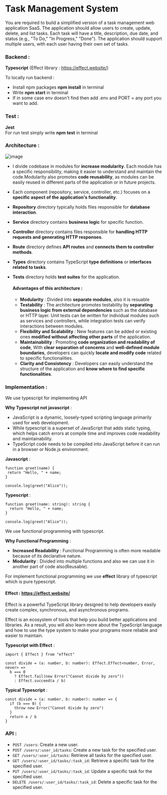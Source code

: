 # Task Management System

You are required to build a simplified version of a task management web application SaaS. The application should allow users to create, update, delete, and list tasks. Each task will have a title, description, due date, and status (e.g., "To Do," "In Progress," "Done"). The application should support multiple users, with each user having their own set of tasks.

### Backend :
**Typescript** (Effect library : https://effect.website/) <br>

To locally run backend : <br>

- Install npm packages **npm install** in terminal <br>
- Write **npm start** in terminal <br>
- If in some case env doesn't find then add .env and PORT = any port you want to add.<br>

### Test : 
**Jest**<br>
For run test simply write **npm test** in terminal



### Architecture : 

![image](https://github.com/Bhakti12/TaskManagement/assets/52093953/8de8d6c8-866f-46b4-b90b-8bfbad34beb0)

- I divide codebase in modules for **increase modularity**. Each module has a specific responsibility, making it easier to understand and maintain the code.Modularity also promotes **code reusability**, as modules can be easily reused in different parts of the application or in future projects.<br>
- Each component (repository, service, controller, etc.) focuses on a **specific aspect of the application's functionality**.<br>
- **Repository** directory typically holds files responsible for **database interaction**.<br>
- **Service** directory contains **business logic** for specific function.<br>
- **Controller** directory contains files responsible for **handling HTTP requests and generating HTTP responses**.<br>
- **Route** directory defines **API routes** and **connects them to controller methods**.<br>
- **Types** directory contains TypeScript **type definitions** or **interfaces related to tasks**.<br> 
- **Tests** directory holds **test suites** for the application.

  #### Advantages of this architecture :

  - **Modularity** : Divided into **separate modules**, also it is resuable
  - **Testability** : The architecture promotes testability by **separating business logic from external dependencies** such as the database or HTTP layer. Unit tests can be written for individual modules such as services and controllers, while integration tests can verify interactions between modules.
  - **Flexibility and Scalability** :  New features can be added or existing ones **modified without affecting other parts** of the application.
  - **Maintainability** :  Promoting **code organization and readability of code**, With **clear separation of concerns** and **well-defined module boundaries**, developers can quickly **locate and modify code** related to specific functionalities.
  - **Clarity and Consistency** :  Developers can easily understand the structure of the application and **know where to find specific functionalities**.

### Implementation : 

We use typescript for implementing API<br>

**Why Typescript not javascript** : 

- JavaScript is a dynamic, loosely-typed scripting language primarily used for web development.
- While typescript is a superset of JavaScript that adds static typing, which helps catch errors at compile time and improves code readability and maintainability.
- TypeScript code needs to be compiled into JavaScript before it can run in a browser or Node.js environment.

**Javascript** : 
 ```
function greet(name) {
  return "Hello, " + name;
}

console.log(greet("Alice"));
 ```

**Typescript** : 
```
function greet(name: string): string {
  return "Hello, " + name;
}

console.log(greet("Alice"));
```

We use functional programming with typescript.

**Why Functional Programming** : 

- **Increased Readability** : Functional Programming is often more readable because of its declarative nature.
- **Modularity** : Divided into multiple functions and also we can use it in another part of code also(Reusable).

For implement functional programming we use **effect** library of typescript which is pure typescript.<br>

#### Effect : https://effect.website/

Effect is a powerful TypeScript library designed to help developers easily create complex, synchronous, and asynchronous programs.<br>

Effect is an ecosystem of tools that help you build better applications and libraries. As a result, you will also learn more about the TypeScript language and how to use the type system to make your programs more reliable and easier to maintain.<br>

**Typescript with Effect** : 
```
import { Effect } from "effect"
 
const divide = (a: number, b: number): Effect.Effect<number, Error, never> =>
  b === 0
    ? Effect.fail(new Error("Cannot divide by zero"))
    : Effect.succeed(a / b)
```

**Typical Typescript** : 

```
const divide = (a: number, b: number): number => {
  if (b === 0) {
    throw new Error("Cannot divide by zero")
  }
  return a / b
}
```

### API : 

- `POST /users`: Create a new user.
- `POST /users/:user_id/tasks`: Create a new task for the specified user.
- `GET /users/:user_id/tasks`: Retrieve all tasks for the specified user.
- `GET /users/:user_id/tasks/:task_id`: Retrieve a specific task for the specified user.
- `PUT /users/:user_id/tasks/:task_id`: Update a specific task for the specified user.
- `DELETE /users/:user_id/tasks/:task_id`: Delete a specific task for the specified user.
